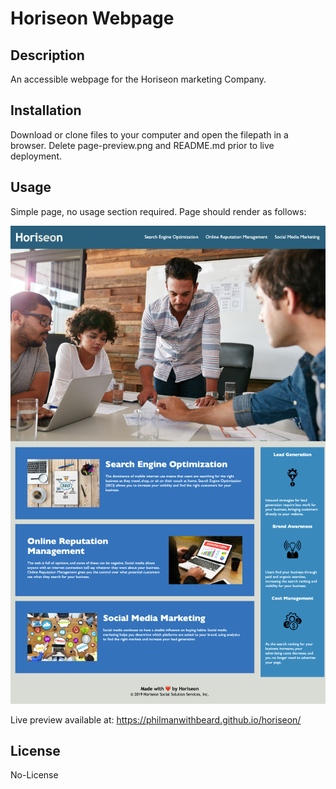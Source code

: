 # Horiseon Webpage

## Description 

An accessible webpage for the Horiseon marketing Company.

## Installation

Download or clone files to your computer and open the filepath in a browser.
Delete page-preview.png and README.md prior to live deployment.

## Usage 

Simple page, no usage section required. Page should render as follows:

![full page screenshot of Horiseon webpage](/page-preview.png)

Live preview available at: https://philmanwithbeard.github.io/horiseon/

## License

No-License